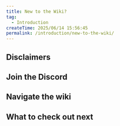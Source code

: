 ```yaml
---
title: New to the Wiki?
tag:
  - Introduction
createTime: 2025/06/14 15:56:45
permalink: /introduction/new-to-the-wiki/
---
```


## Disclaimers

## Join the Discord

## Navigate the wiki

## What to check out next
